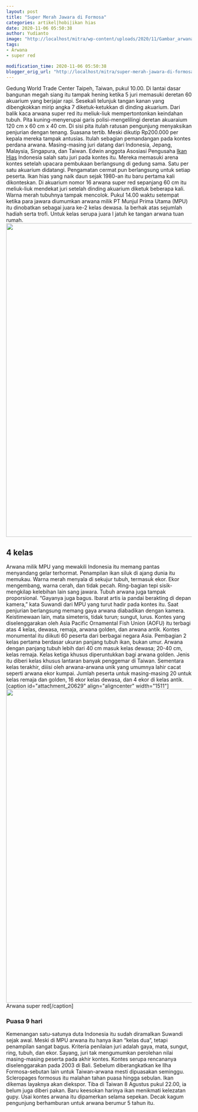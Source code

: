 ```yaml
---
layout: post
title: "Super Merah Jawara di Formosa"
categories: artikel|hobi|ikan hias
date: 2020-11-06 05:50:38
author: Yudianto
image: "http://localhost/mitra/wp-content/uploads/2020/11/Gambar_arwanaq_1280x708.jpg"
tags:
- Arwana
- super red

modification_time: 2020-11-06 05:50:38
blogger_orig_url: "http://localhost/mitra/super-merah-jawara-di-formosa.html"
---
```


Gedung World Trade Center Taipeh, Taiwan, pukul 10.00. Di lantai dasar bangunan megah siang itu tampak hening ketika 5 juri memasuki deretan 60 akuarium yang berjajar rapi. Sesekali telunjuk tangan kanan yang dibengkokkan mirip angka 7 diketuk-ketukkan di dinding akuarium. Dari balik kaca arwana super red itu meliuk-liuk mempertontonkan keindahan tubuh.
Pita kuning-menyerupai garis polisi-mengelilingi deretan akuaraium 120 cm x 60 cm x 40 cm. Di sisi pita itulah ratusan pengunjung menyaksikan penjurian dengan tenang. Suasana tertib. Meski dikutip Rp200.000 per kepala mereka tampak antusias. Itulah sebagian pemandangan pada kontes perdana arwana.
Masing-masing juri datang dari Indonesia, Jepang, Malaysia, Singapura, dan Taiwan. Edwin anggota Asosiasi Pengusaha <a class="wpil_keyword_link " title="Ikan Hias" href="http://127.0.0.1/mitra/ikan-hias" data-wpil-keyword-link="linked">Ikan Hias</a> Indonesia salah satu juri pada kontes itu. Mereka memasuki arena kontes setelah upacara pembukaan berlangsung di gedung sama. Satu per satu akuarium didatangi. Pengamatan cermat pun berlangsung untuk setiap peserta. Ikan hias yang naik daun sejak 1980-an itu baru pertama kali dikonteskan.
Di akuarium nomor 16 arwana super red sepanjang 60 cm itu meliuk-liuk mendekat juri setelah dinding akuarium diketuk beberapa kali. Warna merah tubuhnya tampak mencolok. Pukul 14.00 waktu setempat ketika para jawara diumumkan arwana milik PT Munjul Prima Utama (MPU) itu dinobatkan sebagai juara ke-2 kelas dewasa. Ia berhak atas sejumlah hadiah serta trofi. Untuk kelas serupa juara I jatuh ke tangan arwana tuan rumah.
<a href="http://127.0.0.1/mitra/wp-content/uploads/2020/11/Super-Merah-Jawara.jpg"><img class="aligncenter wp-image-20628 size-full" src="http://127.0.0.1/mitra/wp-content/uploads/2020/11/Super-Merah-Jawara.jpg" alt="" width="1511" height="850" /></a>
<h2 id="kelas">4 kelas</h2>
Arwana milik MPU yang mewakili Indonesia itu memang pantas menyandang gelar terhormat. Penampilan ikan siluk di ajang dunia itu memukau. Warna merah menyala di sekujur tubuh, termasuk ekor. Ekor mengembang, warna cerah, dan tidak pecah. Ring-bagian tepi sisik- mengkilap kelebihan lain sang jawara. Tubuh arwana juga tampak proporsional. “Gayanya juga bagus. Ibarat artis ia pandai berakting di depan kamera,” kata Suwandi dari MPU yang turut hadir pada kontes itu. Saat penjurian berlangsung memang gaya arwana diabadikan dengan kamera.
Keistimewaan lain, mata simeteris, tidak turun; sungut, lurus. Kontes yang diselenggarakan oleh Asia Pacific Ornamental Fish Union (AOFU) itu terbagi atas 4 kelas, dewasa, remaja, arwana golden, dan arwana antik. Kontes monumental itu diikuti 60 peserta dari berbagai negara Asia. Pembagian 2 kelas pertama berdasar ukuran panjang tubuh ikan, bukan umur. Arwana dengan panjang tubuh lebih dari 40 cm masuk kelas dewasa; 20-40 cm, kelas remaja.
Kelas ketiga khusus diperuntukkan bagi arwana golden. Jenis itu diberi kelas khusus lantaran banyak penggemar di Taiwan. Sementara kelas terakhir, diiisi oleh arwana-arwana unik yang umumnya lahir cacat seperti arwana ekor kumpai. Jumlah peserta untuk masing-masing 20 untuk kelas remaja dan golden, 16 ekor kelas dewasa, dan 4 ekor di kelas antik.
[caption id="attachment_20629" align="aligncenter" width="1511"]<a href="http://127.0.0.1/mitra/wp-content/uploads/2020/11/super-merah-arowana.jpg"><img class="wp-image-20629 size-full" src="http://127.0.0.1/mitra/wp-content/uploads/2020/11/super-merah-arowana.jpg" alt="" width="1511" height="850" /></a> Arwana super red[/caption]
<h3 id="Puasa">Puasa 9 hari</h3>
Kemenangan satu-satunya duta Indonesia itu sudah diramalkan Suwandi sejak awal. Meski di MPU arwana itu hanya ikan “kelas dua”, tetapi penampilan sangat bagus. Kriteria penilaian juri adalah gaya, mata, sungut, ring, tubuh, dan ekor. Sayang, juri tak mengumumkan perolehan nilai masing-masing peserta pada akhir kontes. Kontes serupa rencananya diselenggarakan pada 2003 di Bali.
Sebelum diberangkatkan ke Ilha Formosa-sebutan lain untuk Taiwan-arwana mesti dipuasakan seminggu. Scleropages formosus itu malahan tahan puasa hingga sebulan. Ikan dikemas layaknya akan diekspor. Tiba di Taiwan 8 Agustus pukul 22.00, ia belum juga diberi pakan. Baru keesokan harinya ikan menikmati kelezatan gupy. Usai kontes arwana itu dipamerkan selama sepekan. Decak kagum pengunjung berhamburan untuk arwana berumur 5 tahun itu.
